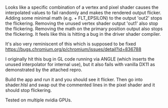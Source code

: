Looks like a specific combination of a vertex and pixel shader causes the interpolated values to fail randomly and makes the rendered output flicker. Adding some minimal math (e.g. + FLT_EPSILON) to the output 'out2' stops the flickering. Removing the unused vertex shader output 'out1' also stop the flickering. Removing the math on the primary position output also stops the flickering. It feels like this is hitting a bug in the driver shader compiler.

It's also very reminiscent of this which is supposed to be fixed
https://bugs.chromium.org/p/chromium/issues/detail?id=836788

I originally hit this bug in GL code running via ANGLE (which inserts the unused interpolator for internal use), but it also fails with vanilla DX11 as demonstrated by the attached repro.

Build the app and run it and you should see it flicker.
Then go into shader.hlsl and swap out the commented lines in the pixel shader and it should stop flickering.

Tested on multiple nvidia GPUs.